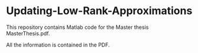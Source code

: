 # Updating-Low-Rank-Approximations

This repository contains Matlab code for the Master thesis MasterThesis.pdf.

All the information is contained in the PDF.

